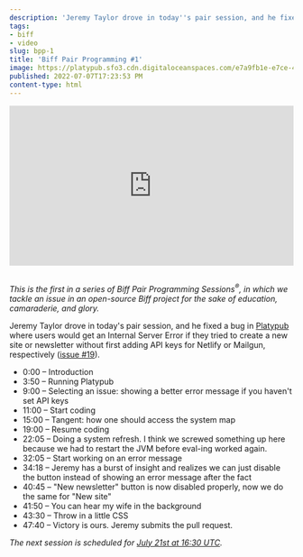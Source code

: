```yaml
---
description: 'Jeremy Taylor drove in today''s pair session, and he fixed a bug in Platypub where users would get an Internal Server Error if they tried to create a new site or newsletter without first adding API keys for Netlify or Mailgun, respectively (issue #19).'
tags:
- biff
- video
slug: bpp-1
title: 'Biff Pair Programming #1'
image: https://platypub.sfo3.cdn.digitaloceanspaces.com/e7a9fb1e-e7ce-4ddc-a6d5-433dc1789b15
published: 2022-07-07T17:23:53 PM
content-type: html
---
```


<div style="padding: 56.25% 0 0 0; position: relative;"><iframe style="position: absolute; top: 0; left: 0; width: 100%; height: 100%;" title="Platypub Pair Programming #1" src="https://player.vimeo.com/video/727866989?h=e189564aa0&amp;badge=0&amp;autopause=0&amp;player_id=0&amp;app_id=58479" frameborder="0" allowfullscreen="allowfullscreen"></iframe></div>
<p><em><br>This is the first in a series of Biff Pair Programming Sessions<sup>&reg;</sup>, in which we tackle an issue in an open-source Biff project for the sake of education, camaraderie, and glory.</em></p>
<p>Jeremy Taylor drove in today's pair session, and he fixed a bug in <a href="https://github.com/jacobobryant/platypub">Platypub</a> where users would get an Internal Server Error if they tried to create a new site or newsletter without first adding API keys for Netlify or Mailgun, respectively (<a href="https://github.com/jacobobryant/platypub/issues/19">issue #19</a>).</p>
<ul>
<li>0:00 &ndash; Introduction</li>
<li>3:50 &ndash; Running Platypub</li>
<li>9:00 &ndash; Selecting an issue: showing a better error message if you haven't set API keys</li>
<li>11:00 &ndash; Start coding</li>
<li>15:00 &ndash; Tangent: how one should access the system map</li>
<li>19:00 &ndash; Resume coding</li>
<li>22:05 &ndash; Doing a system refresh. I think we screwed something up here because we had to restart the JVM before eval-ing worked again.</li>
<li>32:05 &ndash; Start working on an error message</li>
<li>34:18 &ndash; Jeremy has a burst of insight and realizes we can just disable the button instead of showing an error message after the fact</li>
<li>40:45 &ndash; "New newsletter" button is now disabled properly, now we do the same for "New site"</li>
<li>41:50 &ndash; You can hear my wife in the background</li>
<li>43:30 &ndash; Throw in a little CSS</li>
<li>47:40 &ndash; Victory is ours. Jeremy submits the pull request.</li>
</ul>
<p><em>The next session is scheduled for <a href="https://calndr.link/event/jcRxgJXIb2">July 21st at 16:30 UTC</a>.</em></p>